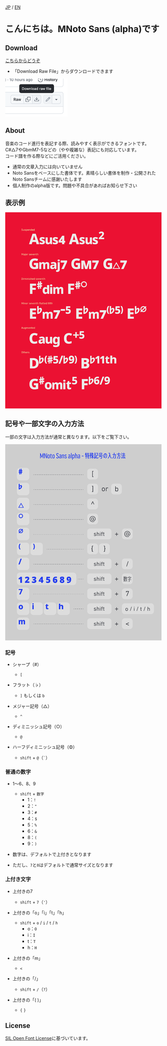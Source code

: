 [JP](README.md) / [EN](README-EN.md)

# こんにちは。MNoto Sans (alpha)です

## Download

[こちらからどうぞ](font/MNotoSans-alpha-ExtraBold.ttf)
* 「Download Raw File」からダウンロードできます
  
<img width="200" alt="Image" src=./img/dl.png />

## About

音楽のコード進行を表記する際、読みやすく表示ができるフォントです。  
C#△7やGbmM7-5などの（やや複雑な）表記にも対応しています。  
コード譜を作る際などにご活用ください。

* 通常の文章入力には向いていません
* Noto Sansをベースにした書体です。素晴らしい書体を制作・公開されたNoto Sansチームに感謝いたします
* 個人制作のalpha版です。問題や不具合があればお知らせ下さい

## 表示例
<img width="500" alt="Image" src=./img/MNSa_3.png />

## 記号や一部文字の入力方法

一部の文字は入力方法が通常と異なります。以下をご覧下さい。

<img width="500" alt="Image" src=./img/MNSa_image.png />

### 記号
* シャープ（#）
  - `[`

* フラット（♭）
  - `]` もしくは `b`
* メジャー記号（△）
  - `^`
* ディミニッシュ記号（○）
  - `@`
* ハーフディミニッシュ記号（Φ）
  - `shift` + `@`（`` ` ``）

### 普通の数字
* 1〜6、8、9
  - `shift` + `数字`
    - 1：`!`
    - 2：`"`
    - 3：`#`
    - 4：`$`
    - 5：`%`
    - 6：`&`
    - 8：`(`
    - 9：`)`

* 数字は、デフォルトで上付きとなります
* ただし、`7`と`0`はデフォルトで通常サイズとなります

### 上付き文字
* 上付きの7
  - `shift` + `7`（`'`）

* 上付きの「o」「i」「t」「h」
  - `shift` + `o` / `i` / `t` / `h`
    - o：`O`
    - i：`I`
    - t：`T`
    - h：`H`
* 上付きの「m」
  - `<`
* 上付きの「/」
  - `shift` + `/`（`?`）
* 上付きの「( )」
  - `{` `}`

## License

[SIL Open Font License](https://scripts.sil.org/cms/scripts/page.php?site_id=nrsi&id=OFL)に基づいています。
